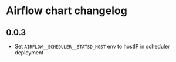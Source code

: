 # Airflow chart changelog

## 0.0.3

- Set `AIRFLOW__SCHEDULER__STATSD_HOST` env to hostIP in scheduler deployment
